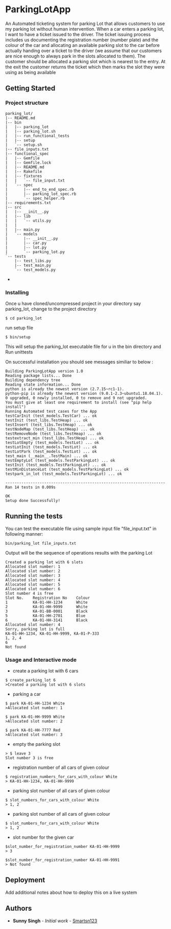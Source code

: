 # ParkingLotApp

An Automated ticketing system for parking Lot that allows customers to use my parking lot without human intervention.
When a car enters a parking lot, I want to have a ticket issued to the driver. The
ticket issuing process includes us documenting the registration number (number
plate) and the colour of the car and allocating an available parking slot to the car
before actually handing over a ticket to the driver (we assume that our customers are
nice enough to always park in the slots allocated to them). The customer should be
allocated a parking slot which is nearest to the entry. At the exit the customer returns
the ticket which then marks the slot they were using as being available

## Getting Started
### Project structure


```
parking_lot/
|-- README.md
|-- bin
|   |-- parking_lot
|   |-- parking_lot.sh
|   |-- run_functional_tests
|   |-- setup
|   `-- setup.sh
|-- file_inputs.txt
|-- functional_spec
|   |-- Gemfile
|   |-- Gemfile.lock
|   |-- README.md
|   |-- Rakefile
|   |-- fixtures
|   |   `-- file_input.txt
|   `-- spec
|       |-- end_to_end_spec.rb
|       |-- parking_lot_spec.rb
|       `-- spec_helper.rb
|-- requirements.txt
|-- src
|   |-- __init__.py
|   |-- lib
|   |   `-- utils.py
|   |   
|   |-- main.py
|   `-- models
|       |-- __init__.py
|       |-- car.py
|       |-- lot.py
|       `-- parking_lot.py
`-- tests
    |-- test_libs.py
    |-- test_main.py
    `-- test_models.py
```

*


### Installing

Once u have cloned/uncompressed project in your directory say parking_lot, change to the project directory

```
$ cd parking_lot
```

run setup file

```
$ bin/setup
```

This will setup the parking_lot executable file for u in the bin directory and Run unittests

On successful installation you should see messages similiar to below :

```
Building ParkingLotApp version 1.0
Reading package lists... Done
Building dependency tree
Reading state information... Done
python is already the newest version (2.7.15~rc1-1).
python-pip is already the newest version (9.0.1-2.3~ubuntu1.18.04.1).
0 upgraded, 0 newly installed, 0 to remove and 9 not upgraded.
You must give at least one requirement to install (see "pip help install")
Running Automated test cases for the App
testCarInit (test_models.TestCar) ... ok
testInit (test_libs.TestHeap) ... ok
testInsert (test_libs.TestHeap) ... ok
testNodeMap (test_libs.TestHeap) ... ok
testRemoveNode (test_libs.TestHeap) ... ok
testextract_min (test_libs.TestHeap) ... ok
testLotEmpty (test_models.TestLot) ... ok
testLotInit (test_models.TestLot) ... ok
testLotPark (test_models.TestLot) ... ok
test_main (__main__.TestMain) ... ok
testEmptyLot (test_models.TestParkingLot) ... ok
testInit (test_models.TestParkingLot) ... ok
testMinDistanceLot (test_models.TestParkingLot) ... ok
testpark_in_lot (test_models.TestParkingLot) ... ok

----------------------------------------------------------------------
Ran 14 tests in 0.009s

OK
Setup done Successfully!
```

## Running the tests

You can test the executable file using sample input file "file_input.txt" in following manner:
```
bin/parking_lot file_inputs.txt
```

Output will be the sequence of operations results with the parking Lot

```
Created a parking lot with 6 slots
Allocated slot number: 1
Allocated slot number: 2
Allocated slot number: 3
Allocated slot number: 4
Allocated slot number: 5
Allocated slot number: 6
Slot number 4 is free
Slot No.    Registration No    Colour
1           KA-01-HH-1234      White
2           KA-01-HH-9999      White
3           KA-01-BB-0001      Black
5           KA-01-HH-2701      Blue
6           KA-01-HH-3141      Black
Allocated slot number: 4
Sorry, parking lot is full
KA-01-HH-1234, KA-01-HH-9999, KA-01-P-333
1, 2, 4
6
Not found
```


### Usage and Interactive mode

* create a parking lot with 6 cars
```
$ create_parking_lot 6
>Created a parking lot with 6 slots
```

* parking a car
```
$ park KA-01-HH-1234 White
>Allocated slot number: 1
```
```
$ park KA-01-HH-9999 White
>Allocated slot number: 2
```
```
$ park KA-01-HH-7777 Red
>Allocated slot number: 3
```
* empty the parking slot
```
> $ leave 3
Slot number 3 is free
```

* registration number of all cars of given colour
```
$ registration_numbers_for_cars_with_colour White
> KA-01-HH-1234, KA-01-HH-9999
```

* parking slot number of all cars of given colour
```
$ slot_numbers_for_cars_with_colour White
> 1, 2
```

* parking slot number of all cars of given colour
```
$ slot_numbers_for_cars_with_colour White
> 1, 2
```

* slot number for the given car
```
$slot_number_for_registration_number KA-01-HH-9999
> 3
```
```
$slot_number_for_registration_number KA-01-HH-9991
> Not found
```



## Deployment

Add additional notes about how to deploy this on a live system



## Authors

* **Sunny Singh** - *Initial work* - [Smartsn123](https://github.com/Smartsn123)
